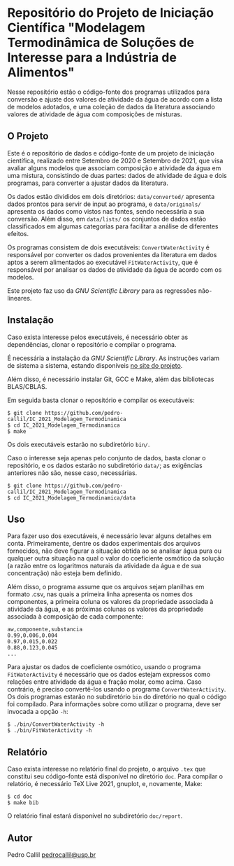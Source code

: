 Repositório do Projeto de Iniciação Científica "Modelagem Termodinâmica de Soluções de Interesse para a Indústria de Alimentos"
===============================================================================================================================

Nesse repositório estão o código-fonte dos programas utilizados para
conversão e ajuste dos valores de atividade da água de acordo com a
lista de modelos adotados, e uma coleção de dados da literatura
associando valores de atividade de água com composições de misturas.

O Projeto
---------

Este é o repositório de dados e código-fonte de um projeto de iniciação científica,
realizado entre Setembro de 2020 e Setembro de 2021, que visa avaliar alguns modelos
que associam composição e atividade da água em uma mistura, consistindo de duas
partes: dados de atividade de água e dois programas, para converter a ajustar dados
da literatura.

Os dados estão divididos em dois diretórios: `data/converted/` apresenta
dados prontos para servir de input ao programa, e `data/originals/` apresenta
os dados como vistos nas fontes, sendo necessária a sua conversão. Além disso,
em `data/lists/` os conjuntos de dados estão classificados em algumas categorias
para facilitar a análise de diferentes efeitos.

Os programas consistem de dois executáveis:  `ConvertWaterActivity` é responsável
por converter os dados provenientes da literatura em dados aptos a serem alimentados
ao executável `FitWaterActivity`, que é responsável por analisar os dados de
atividade da água de acordo com os modelos.

Este projeto faz uso da *GNU Scientific Library* para as regressões não-lineares.

Instalação
----------

Caso exista interesse pelos executáveis, é necessário obter as dependências,
clonar o repositório e compilar o programa.

É necessária a instalação da *GNU Scientific Library*.
As instruções variam de sistema a sistema, estando disponíveis
[no site do projeto](https://www.gnu.org/software/gsl/).

Além disso, é necessário instalar Git, GCC e Make, além das bibliotecas
BLAS/CBLAS.

Em seguida basta clonar o repositório e compilar os executáveis:

```
$ git clone https://github.com/pedro-callil/IC_2021_Modelagem_Termodinamica
$ cd IC_2021_Modelagem_Termodinamica
$ make
```

Os dois executáveis estarão no subdiretório `bin/`.

Caso o interesse seja apenas pelo conjunto de dados, basta clonar o repositório,
e os dados estarão no subdiretório `data/`; as exigências anteriores não são, nesse
caso, necessárias.

```
$ git clone https://github.com/pedro-callil/IC_2021_Modelagem_Termodinamica
$ cd IC_2021_Modelagem_Termodinamica/data
```

Uso
---

Para fazer uso dos executáveis, é necessário levar alguns detalhes em conta.
Primeiramente, dentre os dados experimentais dos arquivos fornecidos, não deve
figurar a situação obtida ao se analisar água pura ou qualquer outra situação
na qual o valor do coeficiente osmótico da solução (a razão entre os logaritmos
naturais da atividade da água e de sua concentração) não esteja bem definido.

Além disso, o programa assume que os arquivos sejam planilhas em formato .csv,
nas quais a primeira linha apresenta os nomes dos componentes, a primeira coluna
os valores da propriedade associada à atividade da água, e as próximas colunas
os valores da propriedade associada à composição de cada componente:

```
aw,componente,substancia
0.99,0.006,0.004
0.97,0.015,0.022
0.88,0.123,0.045
...
```

Para ajustar os dados de coeficiente osmótico, usando o programa `FitWaterActivity`
é necessário que os dados estejam expressos como relações entre atividade da água
e fração molar, como acima. Caso contrário, é preciso convertê-los usando o programa
`ConvertWaterActivity`. Os dois programas estarão no subdiretório `bin` do diretório
no qual o código foi compilado. Para informações sobre como utilizar o programa,
deve ser invocada a opção `-h`:

```
$ ./bin/ConvertWaterActivity -h
$ ./bin/FitWaterActivity -h
```

Relatório
---------

Caso exista interesse no relatório final do projeto, o arquivo `.tex` que constitui
seu código-fonte está disponível no diretório `doc`. Para compilar o relatório, é
necessário TeX Live 2021, gnuplot, e, novamente, Make:

```
$ cd doc
$ make bib
```

O relatório final estará disponível no subdiretório `doc/report`.

Autor
-----

Pedro Callil <pedrocallil@usp.br>

